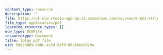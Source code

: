 ```yaml
---
content_type: resource
description: ''
file: https://ol-ocw-studio-app-qa.s3.amazonaws.com/courses/8-821-string-theory-and-holographic-duality-fall-2014/50e23809db0c4c5d94f900a16e2e929a_WVOIk8en6YE.pdf
file_type: application/pdf
learning_resource_types: []
ocw_type: OCWFile
resourcetype: Document
title: 3play pdf file
uid: 50e23809-db0c-4c5d-94f9-00a16e2e929a
---
```


